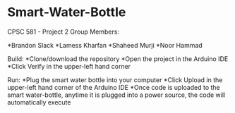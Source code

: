 # Smart-Water-Bottle
CPSC 581 - Project 2
Group Members:

*Brandon Slack
*Lamess Kharfan
*Shaheed Murji
*Noor Hammad

Build:
*Clone/download the repository
*Open the project in the Arduino IDE
*Click Verify in the upper-left hand corner

Run:
*Plug the smart water bottle into your computer
*Click Upload in the upper-left hand corner of the Arduino IDE
*Once code is uploaded to the smart water-bottle, anytime it is plugged into a power source, the code will automatically execute
